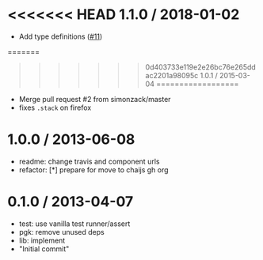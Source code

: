 <<<<<<< HEAD
1.1.0 / 2018-01-02
==================

  * Add type definitions ([#11](https://github.com/chaijs/assertion-error/pull/11))

=======
>>>>>>> 0d403733e119e2e26bc76e265ddac2201a98095c
1.0.1 / 2015-03-04
==================

  * Merge pull request #2 from simonzack/master
  * fixes `.stack` on firefox

1.0.0 / 2013-06-08
==================

  * readme: change travis and component urls
  * refactor: [*] prepare for move to chaijs gh org

0.1.0 / 2013-04-07
==================

  * test: use vanilla test runner/assert
  * pgk: remove unused deps
  * lib: implement
  * "Initial commit"
